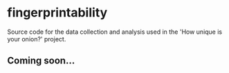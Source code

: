 # fingerprintability
Source code for the data collection and analysis used in the 'How unique is your onion?' project.


## Coming soon...

